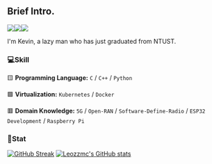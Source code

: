 
## Brief Intro.

![](https://i.imgur.com/NMoqFuG.png)![](https://i.imgur.com/j7atmko.png)![](https://i.imgur.com/fRngsNV.png)

I'm Kevin, a lazy man who has just graduated from NTUST. 




### 💻Skill

 🟨 **Programming Language:**  `C` / `C++` / `Python`
 
 🟩 **Virtualization:** `Kubernetes` / `Docker`
 
 🟥 **Domain Knowledge:** `5G` / `Open-RAN` / `Software-Define-Radio` / `ESP32 Development` / `Raspberry Pi`
 


### 🔋Stat


[![GitHub Streak](https://streak-stats.demolab.com?user=leozzmc&theme=merko)](https://git.io/streak-stats)  [![Leozzmc's GitHub stats](https://github-readme-stats.vercel.app/api?username=leozzmc&show_icons=true&theme=rose_pine&bg_color=000000,001a0d,00331a,004d26,006633)](https://github.com/anuraghazra/github-readme-stats)
